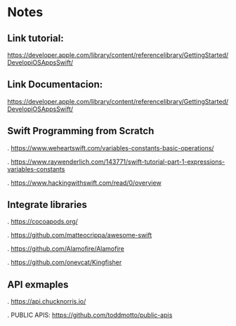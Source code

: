 # Notes
## Link tutorial:

https://developer.apple.com/library/content/referencelibrary/GettingStarted/DevelopiOSAppsSwift/

## Link Documentacion:

https://developer.apple.com/library/content/referencelibrary/GettingStarted/DevelopiOSAppsSwift/

## Swift Programming from Scratch

. https://www.weheartswift.com/variables-constants-basic-operations/

. https://www.raywenderlich.com/143771/swift-tutorial-part-1-expressions-variables-constants

. https://www.hackingwithswift.com/read/0/overview




## Integrate libraries


. https://cocoapods.org/


. https://github.com/matteocrippa/awesome-swift


. https://github.com/Alamofire/Alamofire


. https://github.com/onevcat/Kingfisher




## API exmaples


. https://api.chucknorris.io/


. PUBLIC APIS:  https://github.com/toddmotto/public-apis







  
